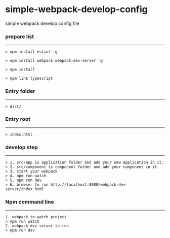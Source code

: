 # simple-webpack-develop-config

simple webpack develop config file

### prepare list
----------------
`
    > npm install eslint -g
`

`
    > npm install webpack webpack-dev-server -g
`

`
    > npm install
`

`
    > npm link typescript
`

### Entry folder
----------------
    > dist/
### Entry root
--------------
    > index.html
### develop step
----------------
    > 1. src/app is application folder and add your new application in it.
    > 2. src/component is component folder and add your component in it.
    > 3. start your webpack
    > 4. npm run watch
    > 5. npm run dev
    > 6. browser to run http://localhost:8080/webpack-dev-server/index.html

### Npm command line
--------------------
    1. webpack to watch project
    > npm run watch
    2. webpack dev server to run
    > npm run dev
